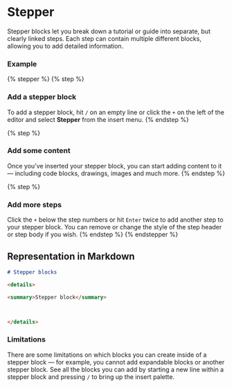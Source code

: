 # Stepper

Stepper blocks let you break down a tutorial or guide into separate, but clearly linked steps. Each step can contain multiple different blocks, allowing you to add detailed information.

### Example

{% stepper %}
{% step %}
### Add a stepper block

To add a stepper block, hit `/` on an empty line or click the `+` on the left of the editor and select **Stepper** from the insert menu.
{% endstep %}

{% step %}
### Add some content

Once you’ve inserted your stepper block, you can start adding content to it — including code blocks, drawings, images and much more.
{% endstep %}

{% step %}
### Add more steps

Click the `+` below the step numbers or hit `Enter` twice to add another step to your stepper block. You can remove or change the style of the step header or step body if you wish.
{% endstep %}
{% endstepper %}

## Representation in Markdown

```markdown
# Stepper blocks

<details>

<summary>Stepper block</summary>



</details>
```

### Limitations

There are some limitations on which blocks you can create inside of a stepper block — for example, you cannot add expandable blocks or another stepper block. See all the blocks you can add by starting a new line within a stepper block and pressing `/` to bring up the insert palette.
